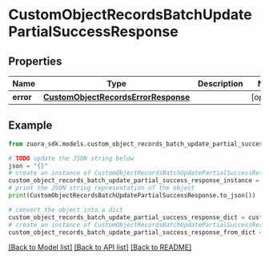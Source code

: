 # CustomObjectRecordsBatchUpdatePartialSuccessResponse


## Properties

Name | Type | Description | Notes
------------ | ------------- | ------------- | -------------
**error** | [**CustomObjectRecordsErrorResponse**](CustomObjectRecordsErrorResponse.md) |  | [optional] 

## Example

```python
from zuora_sdk.models.custom_object_records_batch_update_partial_success_response import CustomObjectRecordsBatchUpdatePartialSuccessResponse

# TODO update the JSON string below
json = "{}"
# create an instance of CustomObjectRecordsBatchUpdatePartialSuccessResponse from a JSON string
custom_object_records_batch_update_partial_success_response_instance = CustomObjectRecordsBatchUpdatePartialSuccessResponse.from_json(json)
# print the JSON string representation of the object
print(CustomObjectRecordsBatchUpdatePartialSuccessResponse.to_json())

# convert the object into a dict
custom_object_records_batch_update_partial_success_response_dict = custom_object_records_batch_update_partial_success_response_instance.to_dict()
# create an instance of CustomObjectRecordsBatchUpdatePartialSuccessResponse from a dict
custom_object_records_batch_update_partial_success_response_from_dict = CustomObjectRecordsBatchUpdatePartialSuccessResponse.from_dict(custom_object_records_batch_update_partial_success_response_dict)
```
[[Back to Model list]](../README.md#documentation-for-models) [[Back to API list]](../README.md#documentation-for-api-endpoints) [[Back to README]](../README.md)


